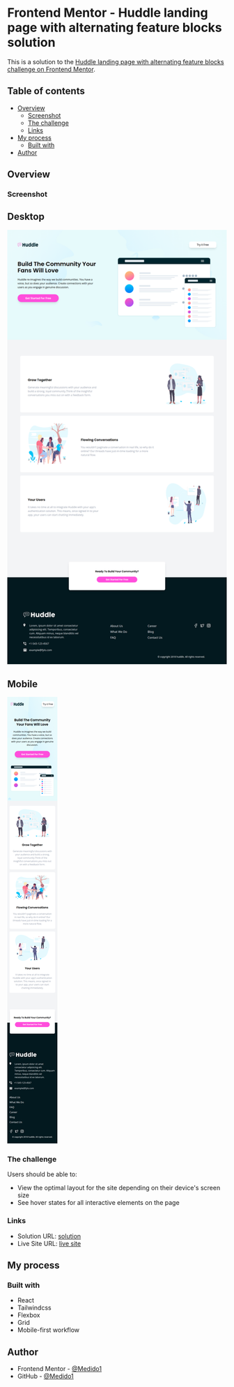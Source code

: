 # Frontend Mentor - Huddle landing page with alternating feature blocks solution

This is a solution to the [Huddle landing page with alternating feature blocks challenge on Frontend Mentor](https://www.frontendmentor.io/challenges/huddle-landing-page-with-alternating-feature-blocks-5ca5f5981e82137ec91a5100).

## Table of contents

- [Overview](#overview)
  - [Screenshot](#screenshot)
  - [The challenge](#the-challenge)
  - [Links](#links)
- [My process](#my-process)
  - [Built with](#built-with)
- [Author](#author)

## Overview

### Screenshot

  ## Desktop 
  ![](./src/assets/screenshots/DesktopScreenSHot.png)
  ## Mobile
  ![](./src/assets/screenshots/mobileScreenShot.png)

### The challenge

Users should be able to:

  - View the optimal layout for the site depending on their device's screen size
  - See hover states for all interactive elements on the page

### Links

- Solution URL: [solution](https://github.com/Medido1/Huddle-landing-page-with-alternating-feature-blocks)
- Live Site URL: [live site](https://huddlelandingpage0.netlify.app/)

## My process

### Built with

- React
- Tailwindcss
- Flexbox
- Grid
- Mobile-first workflow

## Author

- Frontend Mentor - [@Medido1](https://www.frontendmentor.io/profile/Medido1)
- GitHub - [@Medido1](https://github.com/Medido1)